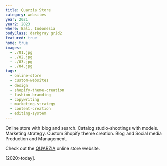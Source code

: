 ```yaml
---
title: Quarzia Store
category: websites
year: 2021
year2: 2023
where: Bali, Indonesia
bodyClass: darkgray grid2
featured: true
home: true
images:
  - ./01.jpg
  - ./02.jpg
  - ./03.jpg
  - ./04.jpg
tags:
  - online-store
  - custom-websites
  - design
  - shopify-theme-creation
  - fashion-branding
  - copywriting
  - marketing-strategy
  - content-creation
  - editing-system
---
```


Online store with blog and search.
Catalog studio-shootings with models.
Marketing strategy.
Custom Shopify theme creation.
Blog and Social media Production and Management.

Check out the [QUARZIA](https://quarzia.it?source=rokma.com) online store website.

[2020>today].
